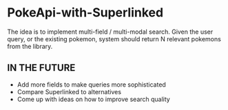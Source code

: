 # PokeApi-with-Superlinked
The idea is to implement multi-field / multi-modal search. Given the user query, or the existing pokemon, system should return N relevant pokemons from the library.

## IN THE FUTURE
- Add more fields to make queries more sophisticated
- Compare Superlinked to alternatives
- Come up with ideas on how to improve search quality